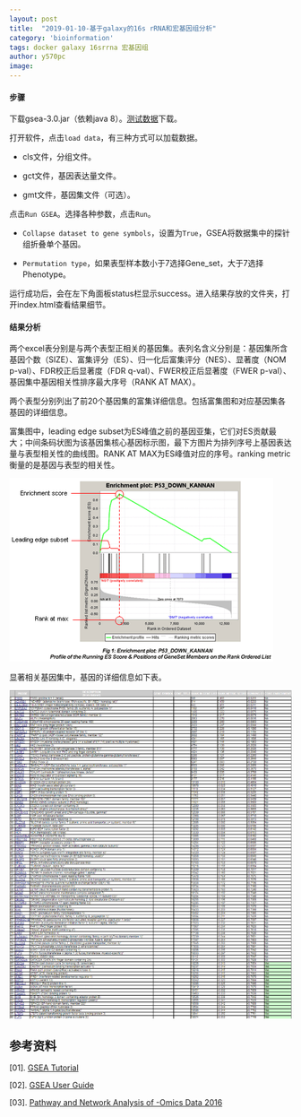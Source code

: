 ```yaml
---
layout: post
title:  "2019-01-10-基于galaxy的16s rRNA和宏基因组分析"
category: 'bioinformation'
tags: docker galaxy 16srrna 宏基因组
author: y570pc
image: 
---
```


#### 步骤

下载gsea-3.0.jar（依赖java 8）。[测试数据](https://enrichmentmap.readthedocs.io/en/docs-2.2/_downloads/GSEATutorial.zip)下载。

打开软件，点击`load data`，有三种方式可以加载数据。

* cls文件，分组文件。

* gct文件，基因表达量文件。

* gmt文件，基因集文件（可选）。

点击`Run GSEA`。选择各种参数，点击`Run`。

* `Collapse dataset to gene symbols`，设置为`True`，GSEA将数据集中的探针组折叠单个基因。

* `Permutation type`，如果表型样本数小于7选择Gene_set，大于7选择Phenotype。

运行成功后，会在左下角面板status栏显示success。进入结果存放的文件夹，打开index.html查看结果细节。

#### 结果分析

两个excel表分别是与两个表型正相关的基因集。表列名含义分别是：基因集所含基因个数（SIZE）、富集评分（ES）、归一化后富集评分（NES）、显著度（NOM p-val）、FDR校正后显著度（FDR q-val）、FWER校正后显著度（FWER p-val）、基因集中基因相关性排序最大序号（RANK AT MAX）。 

两个表型分别列出了前20个基因集的富集详细信息。包括富集图和对应基因集各基因的详细信息。

富集图中，leading edge subset为ES峰值之前的基因亚集，它们对ES贡献最大；中间条码状图为该基因集核心基因标示图，最下方图片为排列序号上基因表达量与表型相关性的曲线图。RANK AT MAX为ES峰值对应的序号。ranking metric衡量的是基因与表型的相关性。

![01](./img/2019-01-18-01.png)

显著相关基因集中，基因的详细信息如下表。

![02](./img/2019-01-18-02.png)

## 参考资料

[01]. [GSEA Tutorial](https://enrichmentmap.readthedocs.io/en/docs-2.2/Tutorial_GSEA.html)

[02]. [GSEA User Guide](https://software.broadinstitute.org/gsea/doc/GSEAUserGuideFrame.html)

[03]. [Pathway and Network Analysis of -Omics Data 2016](http://bioinformatics-ca.github.io/PNAOD_module3_lab_EM_GSEA_2016/)